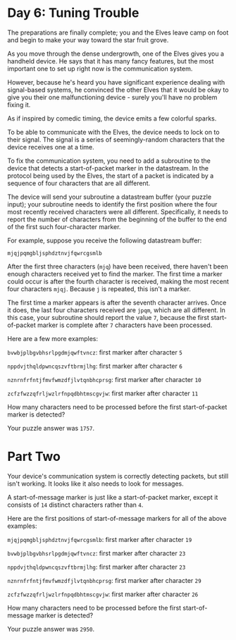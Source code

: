 # Day 6: Tuning Trouble

The preparations are finally complete; you and the Elves leave camp on foot and begin to make your way toward the star fruit grove.

As you move through the dense undergrowth, one of the Elves gives you a handheld device. He says that it has many fancy features, but the most important one to set up right now is the communication system.

However, because he's heard you have significant experience dealing with signal-based systems, he convinced the other Elves that it would be okay to give you their one malfunctioning device - surely you'll have no problem fixing it.

As if inspired by comedic timing, the device emits a few colorful sparks.

To be able to communicate with the Elves, the device needs to lock on to their signal. The signal is a series of seemingly-random characters that the device receives one at a time.

To fix the communication system, you need to add a subroutine to the device that detects a start-of-packet marker in the datastream. In the protocol being used by the Elves, the start of a packet is indicated by a sequence of four characters that are all different.

The device will send your subroutine a datastream buffer (your puzzle input); your subroutine needs to identify the first position where the four most recently received characters were all different. Specifically, it needs to report the number of characters from the beginning of the buffer to the end of the first such four-character marker.

For example, suppose you receive the following datastream buffer:

`mjqjpqmgbljsphdztnvjfqwrcgsmlb`

After the first three characters (`mjq`) have been received, there haven't been enough characters received yet to find the marker. The first time a marker could occur is after the fourth character is received, making the most recent four characters `mjqj`. Because `j` is repeated, this isn't a marker.

The first time a marker appears is after the seventh character arrives. Once it does, the last four characters received are `jpqm`, which are all different. In this case, your subroutine should report the value `7`, because the first start-of-packet marker is complete after `7` characters have been processed.

Here are a few more examples:

`bvwbjplbgvbhsrlpgdmjqwftvncz`: first marker after character `5`

`nppdvjthqldpwncqszvftbrmjlhg`: first marker after character `6`

`nznrnfrfntjfmvfwmzdfjlvtqnbhcprsg`: first marker after character `10`

`zcfzfwzzqfrljwzlrfnpqdbhtmscgvjw`: first marker after character `11`

How many characters need to be processed before the first start-of-packet marker is detected?

Your puzzle answer was `1757`.

# Part Two

Your device's communication system is correctly detecting packets, but still isn't working. It looks like it also needs to look for messages.

A start-of-message marker is just like a start-of-packet marker, except it consists of `14` distinct characters rather than `4`.

Here are the first positions of start-of-message markers for all of the above examples:

`mjqjpqmgbljsphdztnvjfqwrcgsmlb`: first marker after character `19`

`bvwbjplbgvbhsrlpgdmjqwftvncz`: first marker after character `23`

`nppdvjthqldpwncqszvftbrmjlhg`: first marker after character `23`

`nznrnfrfntjfmvfwmzdfjlvtqnbhcprsg`: first marker after character `29`

`zcfzfwzzqfrljwzlrfnpqdbhtmscgvjw`: first marker after character `26`

How many characters need to be processed before the first start-of-message marker is detected?

Your puzzle answer was `2950`.
